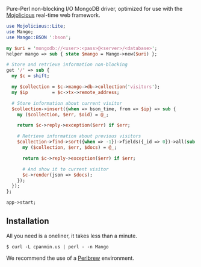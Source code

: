 
  Pure-Perl non-blocking I/O MongoDB driver, optimized for use with the
  [Mojolicious](http://mojolicio.us) real-time web framework.

```perl
use Mojolicious::Lite;
use Mango;
use Mango::BSON ':bson';

my $uri = 'mongodb://<user>:<pass>@<server>/<database>';
helper mango => sub { state $mango = Mango->new($uri) };

# Store and retrieve information non-blocking
get '/' => sub {
  my $c = shift;

  my $collection = $c->mango->db->collection('visitors');
  my $ip         = $c->tx->remote_address;

  # Store information about current visitor
  $collection->insert({when => bson_time, from => $ip} => sub {
    my ($collection, $err, $oid) = @_;

    return $c->reply->exception($err) if $err;

    # Retrieve information about previous visitors
    $collection->find->sort({when => -1})->fields({_id => 0})->all(sub {
      my ($collection, $err, $docs) = @_;

      return $c->reply->exception($err) if $err;

      # And show it to current visitor
      $c->render(json => $docs);
    });
  });
};

app->start;
```

## Installation

  All you need is a oneliner, it takes less than a minute.

    $ curl -L cpanmin.us | perl - -n Mango

  We recommend the use of a [Perlbrew](http://perlbrew.pl) environment.
